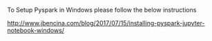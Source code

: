 To Setup Pyspark in Windows please follow the below instructions

http://www.jbencina.com/blog/2017/07/15/installing-pyspark-jupyter-notebook-windows/
